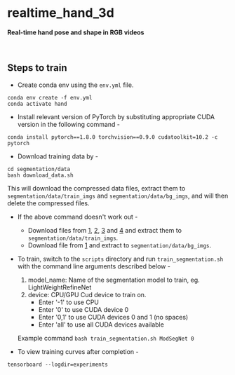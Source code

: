 # realtime_hand_3d

<b>Real-time hand pose and shape in RGB videos</b>

<br>

## Steps to train 

- Create conda env using the `env.yml` file.

```
conda env create -f env.yml
conda activate hand
```

- Install relevant version of PyTorch by substituting appropriate CUDA version in the following command -

```
conda install pytorch==1.8.0 torchvision==0.9.0 cudatoolkit=10.2 -c pytorch
```

- Download training data by -

```
cd segmentation/data
bash download_data.sh
```

This will download the compressed data files, extract them to `segmentation/data/train_imgs` and `segmentation/data/bg_imgs`, and will then delete the compressed files.

- If the above command doesn't work out -

    - Download files from [1](https://byu.box.com/s/moy2j92p9j9tv8mw8c1dgafn4r4pod19), [2](https://byu.box.com/s/jdto18tt4q89pdmn2l2wiiics2ltdr54), [3](https://byu.box.com/s/0yj1iqlsmt7aw7odp3ns50e39nmer4vo) and [4](https://byu.box.com/s/fr3lcjscu5xit6qbyqdooy6pi6uyk1q3) and extract them to `segmentation/data/train_imgs`.
    - Download file from [1](https://byu.box.com/s/dc16feb1nhswm3imtce7f6r5ai7d0i6w) and extract to `segmentation/data/bg_imgs`.

- To train, switch to the `scripts` directory and run `train_segmentation.sh` with the command line arguments described below -
    1. model_name: Name of the segmentation model to train, eg. LightWeightRefineNet
    2. device: CPU/GPU Cud device to train on.
        - Enter '-1' to use CPU
        - Enter '0' to use CUDA device 0
        - Enter '0,1' to use CUDA devices 0 and 1 (no spaces)
        - Enter 'all' to use all CUDA devices available

    Example command `bash train_segmentation.sh ModSegNet 0`

- To view training curves after completion -

```
tensorboard --logdir=experiments
```